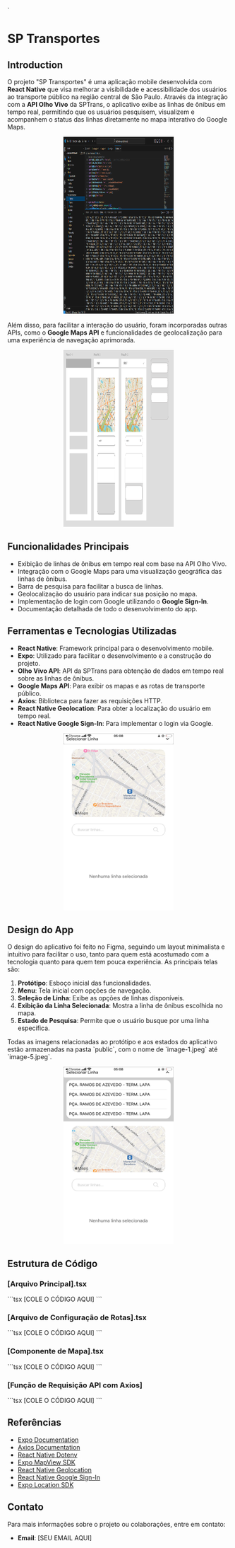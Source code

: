 `
# SP Transportes

## Introduction

O projeto "SP Transportes" é uma aplicação mobile desenvolvida com **React Native** que visa melhorar a visibilidade e acessibilidade dos usuários ao transporte público na região central de São Paulo. Através da integração com a **API Olho Vivo** da SPTrans, o aplicativo exibe as linhas de ônibus em tempo real, permitindo que os usuários pesquisem, visualizem e acompanhem o status das linhas diretamente no mapa interativo do Google Maps.

<p align="center">
  <img src="./public/image-0.png" alt="Protótipo do app" width="250" height="400">
</p>

Além disso, para facilitar a interação do usuário, foram incorporadas outras APIs, como o **Google Maps API** e funcionalidades de geolocalização para uma experiência de navegação aprimorada.

<p align="center">
  <img src="./public/image-1.png" alt="Protótipo do app" width="250" height="400">
</p>

## Funcionalidades Principais

- Exibição de linhas de ônibus em tempo real com base na API Olho Vivo.
- Integração com o Google Maps para uma visualização geográfica das linhas de ônibus.
- Barra de pesquisa para facilitar a busca de linhas.
- Geolocalização do usuário para indicar sua posição no mapa.
- Implementação de login com Google utilizando o **Google Sign-In**.
- Documentação detalhada de todo o desenvolvimento do app.

## Ferramentas e Tecnologias Utilizadas

- **React Native**: Framework principal para o desenvolvimento mobile.
- **Expo**: Utilizado para facilitar o desenvolvimento e a construção do projeto.
- **Olho Vivo API**: API da SPTrans para obtenção de dados em tempo real sobre as linhas de ônibus.
- **Google Maps API**: Para exibir os mapas e as rotas de transporte público.
- **Axios**: Biblioteca para fazer as requisições HTTP.
- **React Native Geolocation**: Para obter a localização do usuário em tempo real.
- **React Native Google Sign-In**: Para implementar o login via Google.

<p align="center">
  <img src="./public/image-2.jpeg" alt="Tela de Seleção de Linha de Ônibus" width="250" height="400">
</p>

## Design do App

O design do aplicativo foi feito no Figma, seguindo um layout minimalista e intuitivo para facilitar o uso, tanto para quem está acostumado com a tecnologia quanto para quem tem pouca experiência. As principais telas são:

1. **Protótipo**: Esboço inicial das funcionalidades.
2. **Menu**: Tela inicial com opções de navegação.
3. **Seleção de Linha**: Exibe as opções de linhas disponíveis.
4. **Exibição da Linha Selecionada**: Mostra a linha de ônibus escolhida no mapa.
5. **Estado de Pesquisa**: Permite que o usuário busque por uma linha específica.

Todas as imagens relacionadas ao protótipo e aos estados do aplicativo estão armazenadas na pasta \`public\`, com o nome de \`image-1.jpeg\` até \`image-5.jpeg\`.

<p align="center">
  <img src="./public/image-3.jpeg" alt="Estado de Pesquisa" width="250" height="400">
</p>

## Estrutura de Código

### [Arquivo Principal].tsx

\`\`\`tsx
[COLE O CÓDIGO AQUI]
\`\`\`

### [Arquivo de Configuração de Rotas].tsx

\`\`\`tsx
[COLE O CÓDIGO AQUI]
\`\`\`

### [Componente de Mapa].tsx

\`\`\`tsx
[COLE O CÓDIGO AQUI]
\`\`\`

### [Função de Requisição API com Axios]

\`\`\`tsx
[COLE O CÓDIGO AQUI]
\`\`\`

## Referências

- [Expo Documentation](https://docs.expo.dev/)
- [Axios Documentation](https://axios-http.com/ptbr/docs/intro)
- [React Native Dotenv](https://www.npmjs.com/package/react-native-dotenv)
- [Expo MapView SDK](https://docs.expo.dev/versions/latest/sdk/map-view/)
- [React Native Geolocation](https://github.com/michalchudziak/react-native-geolocation)
- [React Native Google Sign-In](https://github.com/react-native-google-signin/google-signin)
- [Expo Location SDK](https://docs.expo.dev/versions/latest/sdk/location/)

## Contato

Para mais informações sobre o projeto ou colaborações, entre em contato:

- **Email**: [SEU EMAIL AQUI]

